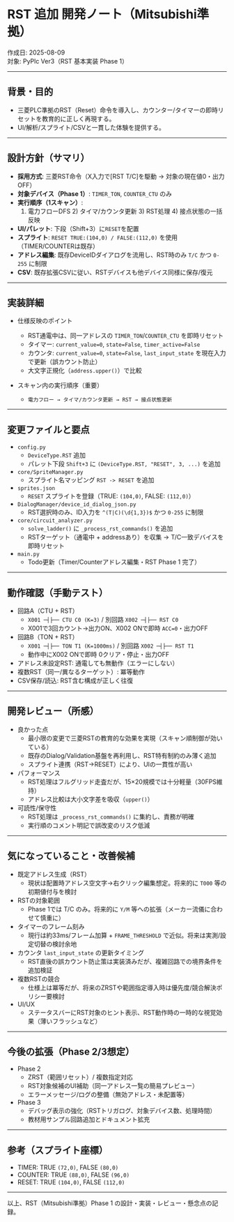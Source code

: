 # RST 追加 開発ノート（Mitsubishi準拠）

作成日: 2025-08-09  
対象: PyPlc Ver3（RST 基本実装 Phase 1）

---

## 背景・目的
- 三菱PLC準拠のRST（Reset）命令を導入し、カウンター/タイマーの即時リセットを教育的に正しく再現する。
- UI/解析/スプライト/CSVと一貫した体験を提供する。

---

## 設計方針（サマリ）
- **採用方式**: 三菱RST命令（X入力で[RST T/C]を駆動 → 対象の現在値0・出力OFF）
- **対象デバイス（Phase 1）**: `TIMER_TON`, `COUNTER_CTU` のみ
- **実行順序（1スキャン）**:
  1) 電力フローDFS  2) タイマ/カウンタ更新  3) RST処理  4) 接点状態の一括反映
- **UI/パレット**: 下段（Shift+3）に`RESET`を配置
- **スプライト**: `RESET TRUE:(104,0) / FALSE:(112,0)` を使用（TIMER/COUNTERは既存）
- **アドレス編集**: 既存DeviceIDダイアログを流用し、RST時のみ `T/C` かつ `0-255` に制限
- **CSV**: 既存拡張CSVに従い、RSTデバイスも他デバイス同様に保存/復元

---

## 実装詳細
- 仕様反映のポイント
  - RST通電中は、同一アドレスの `TIMER_TON`/`COUNTER_CTU` を即時リセット
  - タイマー: `current_value=0`, `state=False`, `timer_active=False`
  - カウンタ: `current_value=0`, `state=False`, `last_input_state` を現在入力で更新（誤カウント防止）
  - 大文字正規化（`address.upper()`）で比較

- スキャン内の実行順序（重要）
  - `電力フロー → タイマ/カウンタ更新 → RST → 接点状態更新`

---

## 変更ファイルと要点
- `config.py`
  - `DeviceType.RST` 追加
  - パレット下段 `Shift+3` に `(DeviceType.RST, "RESET", 3, ...)` を追加
- `core/SpriteManager.py`
  - スプライト名マッピング `RST -> RESET` を追加
- `sprites.json`
  - `RESET` スプライトを登録（TRUE: `(104,0)`, FALSE: `(112,0)`）
- `DialogManager/device_id_dialog_json.py`
  - RST選択時のみ、ID入力を `^(T|C)(\d{1,3})$` かつ `0-255` に制限
- `core/circuit_analyzer.py`
  - `solve_ladder()` に `_process_rst_commands()` を追加
  - RSTターゲット（通電中 + addressあり）を収集 → T/C一致デバイスを即時リセット
- `main.py`
  - Todo更新（Timer/Counterアドレス編集・RST Phase 1 完了）

---

## 動作確認（手動テスト）
- 回路A（CTU + RST）
  - `X001 ─┤├── CTU C0 (K=3)` / 別回路 `X002 ─┤├── RST C0`
  - X001で3回カウント→出力ON、X002 ONで即時 `ACC=0`・出力OFF
- 回路B（TON + RST）
  - `X001 ─┤├── TON T1 (K=1000ms)` / 別回路 `X002 ─┤├── RST T1`
  - 動作中にX002 ONで即時 0クリア・停止・出力OFF
- アドレス未設定RST: 通電しても無動作（エラーにしない）
- 複数RST（同一/異なるターゲット）: 冪等動作
- CSV保存/読込: RST含む構成が正しく往復

---

## 開発レビュー（所感）
- 良かった点
  - 最小限の変更で三菱RSTの教育的な効果を実現（スキャン順制御が効いている）
  - 既存のDialog/Validation基盤を再利用し、RST特有制約のみ薄く追加
  - スプライト連携（RST→RESET）により、UIの一貫性が高い
- パフォーマンス
  - RST処理はフルグリッド走査だが、15×20規模では十分軽量（30FPS維持）
  - アドレス比較は大小文字差を吸収（`upper()`）
- 可読性/保守性
  - RST処理は `_process_rst_commands()` に集約し、責務が明確
  - 実行順のコメント明記で誤改変のリスク低減

---

## 気になっていること・改善候補
- 既定アドレス生成（RST）
  - 現状は配置時アドレス空文字→右クリック編集想定。将来的に `T000` 等の初期値付与を検討
- RSTの対象範囲
  - Phase 1では T/C のみ。将来的に `Y/M` 等への拡張（メーカー流儀に合わせて慎重に）
- タイマーのフレーム刻み
  - 現行は約33ms/フレーム加算 + `FRAME_THRESHOLD` で近似。将来は実測/設定切替の検討余地
- カウンタ `last_input_state` の更新タイミング
  - RST直後の誤カウント防止策は実装済みだが、複雑回路での境界条件を追加検証
- 複数RSTの競合
  - 仕様上は冪等だが、将来のZRSTや範囲指定導入時は優先度/競合解決ポリシー要検討
- UI/UX
  - ステータスバーにRST対象のヒント表示、RST動作時の一時的な視覚効果（薄いフラッシュなど）

---

## 今後の拡張（Phase 2/3想定）
- Phase 2
  - ZRST（範囲リセット）/ 複数指定対応
  - RST対象候補のUI補助（同一アドレス一覧の簡易プレビュー）
  - エラーメッセージ/ログの整備（無効アドレス・未配置等）
- Phase 3
  - デバッグ表示の強化（RSTトリガログ、対象デバイス数、処理時間）
  - 教材用サンプル回路追加とドキュメント拡充

---

## 参考（スプライト座標）
- TIMER: TRUE `(72,0)`, FALSE `(80,0)`
- COUNTER: TRUE `(88,0)`, FALSE `(96,0)`
- RESET: TRUE `(104,0)`, FALSE `(112,0)`

---

以上、RST（Mitsubishi準拠）Phase 1 の設計・実装・レビュー・懸念点の記録。